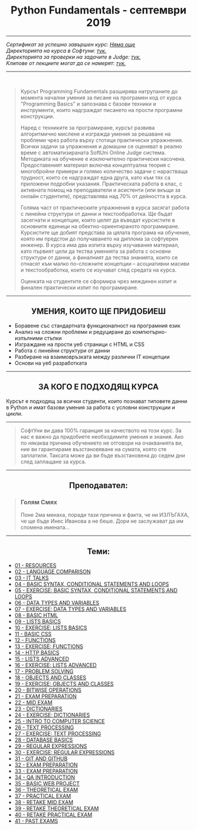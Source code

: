 <h1 align="center">Python Fundamentals - септември 2019</h1>

<hr>
    <p><i>
        Сертификат за успешно завършен курс: <a href="">Няма още</a><br>
        Директорията на курса в Софтуни: <a href="https://softuni.bg/trainings/2442/python-fundamentals-september-2019#lesson-14375">тук.</a><br>
        Директорията за проверки на задачите в Judge: <a href="https://judge.softuni.bg/Contests#!/List/ByCategory/191/Python-Fundamentals">тук.</a><br>
        Клипове от лекциите могат да се намерят: <a href="https://www.youtube.com/playlist?list=PLdu5EMqCM5n9dVaydZdRvycQf3WRrpbVW">тук.</a><br>
    </i></p>
<hr>

<br>
<blockquote>
    <p>
        Курсът Programming Fundamentals разширява натрупаните до момента начални умения за писане на програмен код от курса "Programming Basics" и запознава с базови техники и инструменти, които надграждат писането на прости програмни конструкции.
    </p>
    <p>
        Наред с техниките за програмиране, курсът развива алгоритмично мислене и изгражда умения за решаване на проблеми чрез работа върху стотици практически упражнения. Всички задачи за упражнения и домашни се оценяват в реално време с автоматизираната SoftUni Online Judge система. Методиката на обучение е изключително практически насочена. Предоставеният материал включва концептуална теория с многобройни примери и голямо количество задачи с нарастваща трудност, които се надграждат една друга, като към тях са приложени подробни указания. Практическата работа в клас, с активната помощ на преподаватели и асистенти (или вкъщи за онлайн студентите), представлява над 70% от дейността в курса.
    </p>
    <p>
        Голяма част от практическите упражнения в курса засягат работа с линейни структури от данни и текстообработка. Ще бъдат засегнати и концепции, които целят да въведат курсистите в основните единици на обектно-ориентираното програмиране. Курсистите ще добият представа за цялата програма на обучение, която им предстои до получаването на диплома за софтуерен инженер. В курса има два изпита върху изучавания материал, като първият цели да тества уменията за работа с основни структури от данни, а финалният да тества знанията, които се отнасят към малко по-сложните концепции – асоциативни масиви и текстообработка, които се изучават след средата на курса.
    </p>
    <p>
        Оценката на студентите се сформира чрез междинен изпит и финален практически изпит по програмиране.
    </p>
</blockquote>

<hr>

<h2 align="center">УМЕНИЯ, КОИТО ЩЕ ПРИДОБИЕШ</h2>
<ul>
    <li>Боравене със стандартната функционалност на програмния език</li>
    <li>Анализ на сложни проблеми и редуциране до компютърно-изпълними стъпки</li>
    <li>Изграждане на прости уеб страници с HTML и CSS</li>
    <li>Работа с линейни структури от данни</li>
    <li>Разбиране на взаимовръзката между различни IT концепции</li>
    <li>Основи на уеб разработката</li>
</ul>

<hr>
<h2 align="center">ЗА КОГО Е ПОДХОДЯЩ КУРСА</h2>
<p>
    Курсът е подходящ за всички студенти, които познават типовете данни в Python и имат базови умения за работа с условни конструкции и цикли.
<p>
<hr>

<blockquote>
    <p>
        СофтУни ви дава 100% гаранция за качеството на този курс. За нас е важно да придобиете необходимите умения и знания. Ако по някаква причина обучението не отговори на очакванията ви, ние ви гарантираме възстановяване на сумата, която сте заплатили. Таксата може да ви бъде възстановена до седем дни след заплащане за курса.
    </p>
</blockquote>

<hr>

<h2 align="center">Преподавател:</h2>
<blockquote>
    <h3>Голям Смях</h3>
    <p>
        Поне 2ма минаха, поради тази причина и факта, че ни ИЗЛЪГАХА, че ще бъде Инес Иванова а не беше. Дори не заслужават да им спомена имената...
    </p>
</blockquote>

<hr>
<h2 align="center">Теми:</h2>
<ul>
    <li> <a href="/Problems And Files/01 RESOURCES - 16-ти септември, 1830 - 2130/">01 - RESOURCES</a> </li>
    <li> <a href="#">02 - LANGUAGE COMPARISON</a> </li>
    <li> <a href="#">03 - IT TALKS</a> </li>
    <li> <a href="#">04 - BASIC SYNTAX, CONDITIONAL STATEMENTS AND LOOPS</a> </li>
    <li> <a href="#">05 - EXERCISE: BASIC SYNTAX, CONDITIONAL STATEMENTS AND LOOPS</a> </li>
    <li> <a href="#">06 - DATA TYPES AND VARIABLES</a> </li>
    <li> <a href="#">07 - EXERCISE: DATA TYPES AND VARIABLES</a> </li>
    <li> <a href="#">08 - BASIC HTML</a> </li>
    <li> <a href="#">09 - LISTS BASICS</a> </li>
    <li> <a href="#">10 - EXERCISE: LISTS BASICS</a> </li>
    <li> <a href="#">11 - BASIC CSS</a> </li>
    <li> <a href="#">12 - FUNCTIONS</a> </li>
    <li> <a href="#">13 - EXERCISE: FUNCTIONS</a> </li>
    <li> <a href="#">14 - HTTP BASICS</a> </li>
    <li> <a href="#">15 - LISTS ADVANCED</a> </li>
    <li> <a href="#">16 - EXERCISE: LISTS ADVANCED</a> </li>
    <li> <a href="#">17 - PROBLEM SOLVING</a> </li>
    <li> <a href="#">18 - OBJECTS AND CLASSES</a> </li>
    <li> <a href="#">19 - EXERCISE: OBJECTS AND CLASSES</a> </li>
    <li> <a href="#">20 - BITWISE OPERATIONS</a> </li>
    <li> <a href="#">21 - EXAM PREPARATION</a> </li>
    <li> <a href="#">22 - MID EXAM</a> </li>
    <li> <a href="#">23 - DICTIONARIES</a> </li>
    <li> <a href="#">24 - EXERCISE: DICTIONARIES</a> </li>
    <li> <a href="#">25 - INTRO TO COMPUTER SCIENCE</a> </li>
    <li> <a href="#">26 - TEXT PROCESSING</a> </li>
    <li> <a href="#">27 - EXERCISE: TEXT PROCESSING</a> </li>
    <li> <a href="#">28 - DATABASE BASICS</a> </li>
    <li> <a href="#">29 - REGULAR EXPRESSIONS</a> </li>
    <li> <a href="#">30 - EXERCISE: REGULAR EXPRESSIONS</a> </li>
    <li> <a href="#">31 - GIT AND GITHUB</a> </li>
    <li> <a href="#">32 - EXAM PREPARATION</a> </li>
    <li> <a href="#">33 - EXAM PREPARATION</a> </li>
    <li> <a href="#">34 - QA INTRODUCTION</a> </li>
    <li> <a href="#">35 - BASIC WEB PROJECT</a> </li>
    <li> <a href="#">36 - THEORETICAL EXAM</a> </li>
    <li> <a href="#">37 - PRACTICAL EXAM</a> </li>
    <li> <a href="#">38 - RETAKE MID EXAM</a> </li>
    <li> <a href="#">39 - RETAKE THEORETICAL EXAM</a> </li>
    <li> <a href="#">40 - RETAKE PRACTICAL EXAM</a> </li>
    <li> <a href="#">41 - PAST EXAMS</a> </li>
</ul>
